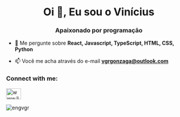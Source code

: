 <h1 align="center">Oi 👋, Eu sou o Vinícius</h1>
<h3 align="center">Apaixonado por programação</h3>

- 💬 Me pergunte sobre **React, Javascript, TypeScript, HTML, CSS, Python**

- 📫 Você me acha através do e-mail **vgrgonzaga@outlook.com**

<h3 align="left">Connect with me:</h3>
<p align="left">
<a href="https://www.linkedin.com/in/v-g-ribeiro" target="blank"><img align="center" src="https://raw.githubusercontent.com/rahuldkjain/github-profile-readme-generator/master/src/images/icons/Social/linked-in-alt.svg" alt="www.linkedin.com/in/v-g-ribeiro" height="30" width="40" /></a>
</p>

<p><img align="center" src="https://github-readme-stats.vercel.app/api/top-langs?username=engvgr&show_icons=true&locale=en&layout=compact" alt="engvgr" /></p>


<!---
ENGVGR/ENGVGR is a ✨ special ✨ repository because its `README.md` (this file) appears on your GitHub profile.
You can click the Preview link to take a look at your changes.
--->

